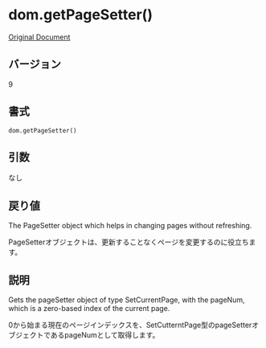 # dom.getPageSetter()

[Original Document](http://help.adobe.com/en_US/fireworks/cs/extend/WS335C4F98-0A82-43ad-AA09-0AB41FF8C519.html)

## バージョン

9

## 書式

```
dom.getPageSetter()
```

## 引数

なし

## 戻り値

The PageSetter object which helps in changing pages without refreshing.

PageSetterオブジェクトは、更新することなくページを変更するのに役立ちます。

## 説明

Gets the pageSetter object of type SetCurrentPage, with the pageNum, which is a zero-based index of the current page.

0から始まる現在のページインデックスを、SetCutterntPage型のpageSetterオブジェクトであるpageNumとして取得します。